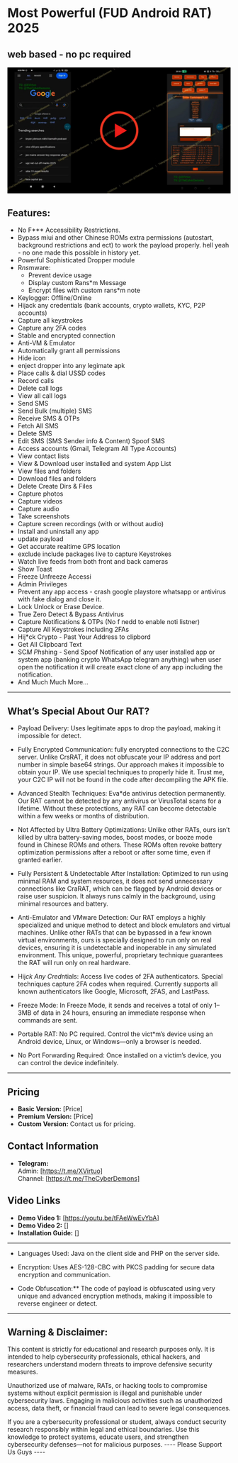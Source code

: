 # Most Powerful (FUD Android RAT) 2025 
## web based - no pc required


[![Watch the video](pic1.png)](https://youtu.be/tFAeWwEvYbA)




## Features:
  - No F*** Accessibility Restrictions. 
  - Bypass miui and other Chinese ROMs extra permissions (autostart, background restrictions and ect) to work the payload properly. hell yeah - no one made this possible in history yet.
  - Powerful Sophisticated Dropper module
- R*ns*mware:
  - Prevent device usage 
  - Display custom Rans*m Message
  - Encrypt files with custom rans*m note
- Keylogger: Offline/Online  
- Hijack any credentials (bank accounts, crypto wallets, KYC, P2P accounts)  
- Capture all keystrokes
- Capture any 2FA codes  
- Stable and encrypted connection  
- Anti-VM & Emulator  
- Automatically grant all permissions  
- Hide icon
- enject dropper into any legimate apk
- Place calls & dial USSD codes  
- Record calls  
- Delete call logs
- View all call logs  
- Send SMS  
- Send Bulk (multiple) SMS  
- Receive SMS & OTPs
- Fetch All SMS
- Delete SMS  
- Edit SMS (SMS Sender info & Content) Spoof SMS
- Access accounts (Gmail, Telegram All Type Accounts)
- View contact lists  
- View & Download user installed and system App List
- View files and folders  
- Download files and folders
- Delete Create Dirs & Files
- Capture photos  
- Capture videos  
- Capture audio  
- Take screenshots  
- Capture screen recordings (with or without audio)  
- Install and uninstall any app 
- update payload
- Get accurate realtime GPS location 
- exclude include packages live to capture Keystrokes 
- Watch live feeds from both front and back cameras  
- Show Toast
- Freeze Unfreeze Accessi 
- Admin Privileges
- Prevent any app access - crash google playstore whatsapp or antivirus with fake dialog and close it.
- Lock Unlock or Erase Device.
- True Zero Detect & Bypass Antivirus
- Capture Notifications & OTPs (No f nedd to enable noti listner)
- Capture All Keystrokes including 2FAs
- Hij*ck Crypto - Past Your Address to clipbord
- Get All Clipboard Text
- SC*M Ph*shing - Send Spoof Notification of any user installed app or system app (banking crypto WhatsApp telegram anything) when user open the notification it will create exact clone of any app including the notification.
- And Much Much More...
---

## What’s Special About Our RAT?

- Payload Delivery: Uses legitimate apps to drop the payload, making it impossible for detect.

- Fully Encrypted Communication: fully encrypted connections to the C2C server. Unlike CrsRAT, it does not obfuscate your IP address and port number in simple base64 strings. Our approach makes it impossible to obtain your IP. We use special techniques to properly hide it. Trust me, your C2C IP will not be found in the code after decompiling the APK file.

- Advanced Stealth Techniques: 
Eva*de antivirus detection permanently. Our RAT cannot be detected by any antivirus or VirusTotal scans for a lifetime. Without these protections, any RAT can become detectable within a few weeks or months of distribution.

- Not Affected by Ultra Battery Optimizations: Unlike other RATs, ours isn’t killed by ultra battery-saving modes, boost modes, or booze mode found in Chinese ROMs and others. These ROMs often revoke battery optimization permissions after a reboot or after some time, even if granted earlier.

- Fully Persistent & Undetectable After Installation: Optimized to run using minimal RAM and system resources, it does not send unnecessary connections like CraRAT, which can be flagged by Android devices or raise user suspicion. It always runs calmly in the background, using minimal resources and battery.

- Anti-Emulator and VMware Detection: Our RAT employs a highly specialized and unique method to detect and block emulators and virtual machines. Unlike other RATs that can be bypassed in a few known virtual environments, ours is specially designed to run only on real devices, ensuring it is undetectable and inoperable in any simulated environment. This unique, powerful, proprietary technique guarantees the RAT will run only on real hardware.

- Hij*ck Any Cred*ntials: Access live codes of 2FA authenticators. Special techniques capture 2FA codes when required. Currently supports all known authenticators like Google, Microsoft, 2FAS, and LastPass.

- Freeze Mode: In Freeze Mode, it sends and receives a total of only 1–3MB of data in 24 hours, ensuring an immediate response when commands are sent.

- Portable RAT: No PC required. Control the vict*m’s device using an Android device, Linux, or Windows—only a browser is needed.

- No Port Forwarding Required: Once installed on a victim’s device, you can control the device indefinitely.

---

## Pricing

- **Basic Version:** [Price]  
- **Premium Version:** [Price]  
- **Custom Version:** Contact us for pricing.

## Contact Information

- **Telegram:**  
  Admin: [https://t.me/XVirtuo]  
  Channel: [https://t.me/TheCyberDemons]  

## Video Links

- **Demo Video 1:** [https://youtu.be/tFAeWwEvYbA]  
- **Demo Video 2:** []  
- **Installation Guide:** []

---

- Languages Used: Java on the client side and PHP on the server side.  

- Encryption: Uses AES-128-CBC with PKCS padding for secure data encryption and communication.

- Code Obfuscation:** The code of payload is obfuscated using very unique and advanced encryption methods, making it impossible to reverse engineer or detect.

---


## Warning & Disclaimer:

This content is strictly for educational and research purposes only. It is intended to help cybersecurity professionals, ethical hackers, and researchers understand modern threats to improve defensive security measures.

Unauthorized use of malware, RATs, or hacking tools to compromise systems without explicit permission is illegal and punishable under cybersecurity laws. Engaging in malicious activities such as unauthorized access, data theft, or financial fraud can lead to severe legal consequences.

If you are a cybersecurity professional or student, always conduct security research responsibly within legal and ethical boundaries. Use this knowledge to protect systems, educate users, and strengthen cybersecurity defenses—not for malicious purposes.
---- Please Support Us Guys ----